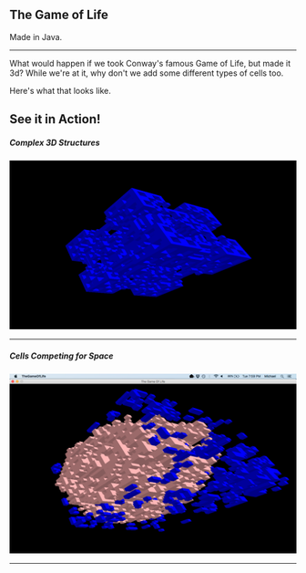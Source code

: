 ## The Game of Life

Made in Java.

---

What would happen if we took Conway's famous Game of Life, but made it 3d?
While we're at it, why don't we add some different types of cells too.

Here's what that looks like.

## See it in Action!

##### Complex 3D Structures

![Alt text](/sample_pics/Featured.png?raw=true "Featured")

---

##### Cells Competing for Space

![Alt text](/sample_pics/Virus.png?raw=true "Virus")

---
